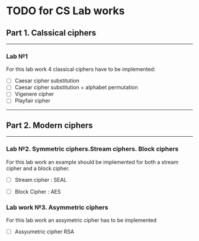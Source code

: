 # TODO for CS Lab works

## Part 1. Calssical ciphers

---

### Lab №1

For this lab work 4 classical ciphers have to be implemented:

- [ ] Caesar cipher substitution
- [ ] Caesar cipher substitution + alphabet permutation
- [ ] Vigenere cipher
- [ ] Playfair cipher

---

## Part 2. Modern ciphers

---

### Lab №2. Symmetric ciphers.Stream ciphers. Block ciphers

For this lab work an example should be implemented for both a stream cipher and a block cipher.

- [ ] Stream cipher : SEAL
 <!--
    -[ ] apparently requires SHA-1 as part of key generation
    Fixed by using the openssl's libcrypto (maybe)
   -->
- [ ] Block Cipher : AES

### Lab work №3. Asymmetric ciphers

For this lab work an assymetric cipher has to be implemented

- [ ] Assyumetric cipher RSA
